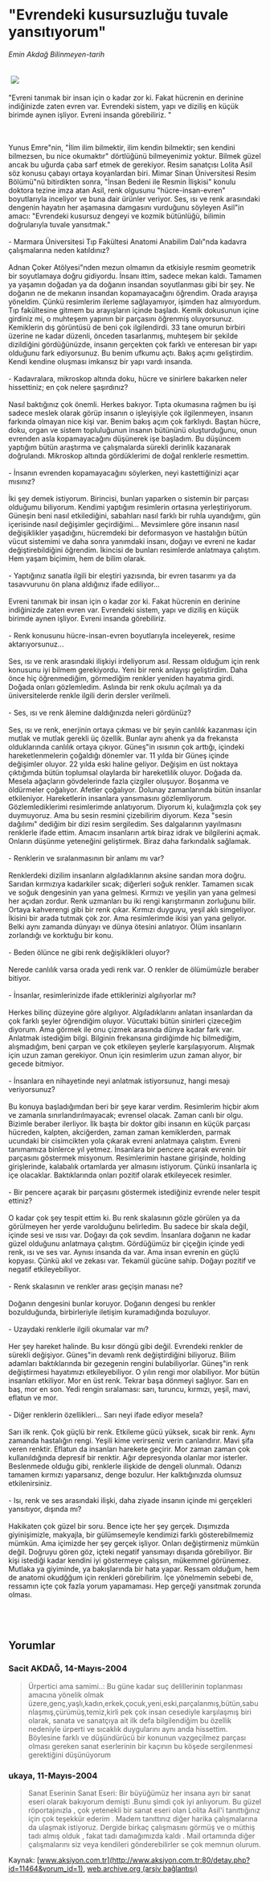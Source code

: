 # "Evrendeki kusursuzluğu tuvale yansıtıyorum"

*Emin Akdağ Bilinmeyen-tarih*

<div>
 <font>
  <img border="0" height="1" src="/web/20050119040502im_/http://www.aksiyon.com.tr/images/blank.gif"/>
 </font>
 <font class="content">
  <p>
   <img border="0" hspace="5" src="http://web.archive.org/web/20050119040502im_/http://www.aksiyon.com.tr/resim/492/60.jpg" vspace="5"/>
  </p>
 </font>
 <font class="content">
  "Evreni tanımak bir insan için o kadar zor ki. Fakat hücrenin en derinine indiğinizde zaten evren var. Evrendeki sistem, yapı ve diziliş en küçük birimde aynen işliyor. Evreni insanda görebiliriz. "
  <br>
  </br>
 </font>
 <br/>
 <p>
  <font class="content">
   Yunus Emre"nin, "İlim ilim bilmektir, ilim kendin bilmektir; sen kendini bilmezsen, bu nice okumaktır" dörtlüğünü bilmeyenimiz yoktur. Bilmek güzel ancak bu uğurda çaba sarf etmek de gerekiyor. Resim sanatçısı Lolita Asil söz konusu çabayı ortaya koyanlardan biri. Mimar Sinan Üniversitesi Resim Bölümü"nü bitirdikten sonra, "İnsan Bedeni ile Resmin İlişkisi" konulu doktora tezine imza atan Asil, renk olgusunu "hücre-insan-evren" boyutlarıyla inceliyor ve buna dair ürünler veriyor. Ses, ısı ve renk arasındaki dengenin hayatın her aşamasına damgasını vurduğunu söyleyen Asil"in amacı: "Evrendeki kusursuz dengeyi ve kozmik bütünlüğü, bilimin doğrularıyla tuvale yansıtmak."
   <br>
    <br>
     - Marmara Üniversitesi Tıp Fakültesi Anatomi Anabilim Dalı"nda kadavra çalışmalarına neden katıldınız?
     <br>
      <br/>
      Adnan Çoker Atölyesi"nden mezun olmamın da etkisiyle resmim geometrik bir soyutlamaya doğru gidiyordu. İnsanı ittim, sadece mekan kaldı. Tamamen ya yaşamın doğadan ya da doğanın insandan soyutlanması gibi bir şey. Ne doğanın ne de mekanın insandan kopamayacağını öğrendim.  Orada arayışa yöneldim. Çünkü resimlerim ilerleme sağlayamıyor, işimden haz almıyordum. Tıp fakültesine gitmem bu arayışların içinde başladı. Kemik dokusunun içine girdiniz mi, o muhteşem yapının bir parçasını öğrenmiş oluyorsunuz. Kemiklerin dış görüntüsü de beni çok ilgilendirdi. 33 tane omurun birbiri üzerine ne kadar düzenli, önceden tasarlanmış, muhteşem bir şekilde dizildiğini gördüğünüzde, insanın gerçekten çok farklı ve enteresan bir yapı olduğunu fark ediyorsunuz. Bu benim ufkumu açtı. Bakış açımı geliştirdim. Kendi kendine oluşması imkansız bir yapı vardı insanda.
      <br/>
      <br/>
      - Kadavralara, mikroskop altında doku, hücre ve sinirlere bakarken neler hissettiniz; en çok nelere şaşırdınız?
      <br/>
      <br/>
      Nasıl baktığınız çok önemli. Herkes bakıyor. Tıpta okumasına rağmen bu işi sadece meslek olarak görüp insanın o işleyişiyle çok ilgilenmeyen, insanın farkında olmayan nice kişi var. Benim bakış açım çok farklıydı. Baştan hücre, doku, organ ve sistem topluluğunun insanın bütününü oluşturduğunu, onun evrenden asla kopamayacağını düşünerek işe başladım. Bu düşüncem yaptığım bütün araştırma ve çalışmalarda sürekli derinlik kazanarak doğrulandı. Mikroskop altında gördüklerimi de doğal renklerle resmettim.
      <br/>
      <br/>
      - İnsanın evrenden kopamayacağını söylerken, neyi kastettiğinizi açar mısınız?
      <br/>
      <br/>
      İki şey demek istiyorum. Birincisi, bunları yaparken o sistemin bir parçası olduğumu biliyorum. Kendimi yaptığım resimlerin ortasına yerleştiriyorum. Güneşin beni nasıl etkilediğini, sabahları nasıl farklı bir ruhla uyandığımı, gün içerisinde nasıl değişimler geçirdiğimi... Mevsimlere göre insanın nasıl değişiklikler yaşadığını, hücremdeki bir deformasyon ve hastalığın bütün vücut sistemimi ve daha sonra yanımdaki insanı, doğayı ve evreni ne kadar değiştirebildiğini öğrendim. İkincisi de bunları resimlerde anlatmaya çalıştım. Hem yaşam biçimim, hem de bilim olarak.
      <br/>
      <br/>
      - Yaptığınız sanatla ilgili bir eleştiri yazısında, bir evren tasarımı ya da tasavvurunu ön plana aldığınız ifade ediliyor...
      <br/>
      <br/>
      Evreni tanımak bir insan için o kadar zor ki. Fakat hücrenin en derinine indiğinizde zaten evren var. Evrendeki sistem, yapı ve diziliş en küçük birimde aynen işliyor. Evreni insanda görebiliriz.
      <br/>
      <br/>
      - Renk konusunu hücre-insan-evren boyutlarıyla inceleyerek, resime aktarıyorsunuz...
      <br/>
      <br/>
      Ses, ısı ve renk arasındaki ilişkiyi irdeliyorum asıl. Ressam olduğum için renk konusunu iyi bilmem gerekiyordu. Yeni bir renk anlayışı geliştirdim. Daha önce hiç öğrenmediğim, görmediğim renkler yeniden hayatıma girdi. Doğada onları gözlemledim. Aslında bir renk okulu açılmalı ya da üniversitelerde renkle ilgili derin dersler verilmeli.
      <br/>
      <br/>
      - Ses, ısı ve renk âlemine daldığınızda neleri gördünüz?
      <br/>
      <br/>
      Ses, ısı ve renk, enerjinin ortaya çıkması ve bir şeyin canlılık kazanması için mutlak ve mutlak gerekli üç özellik. Bunlar aynı ahenk ya da frekansta olduklarında canlılık ortaya çıkıyor. Güneş"in ısısının çok arttığı, içindeki hareketlenmelerin çoğaldığı dönemler var. 11 yılda bir Güneş içinde değişimler oluyor. 22 yılda eski haline geliyor. Değişim en üst noktaya çıktığımda bütün toplumsal olaylarda bir hareketlilik oluyor. Doğada da. Mesela ağaçların gövdelerinde fazla çizgiler oluşuyor. Boşanma ve öldürmeler çoğalıyor. Afetler çoğalıyor. Dolunay zamanlarında bütün insanlar etkileniyor. Hareketlerin insanlara yansımasını gözlemliyorum. Gözlemlediklerimi resimlerimde anlatıyorum. Diyorum ki, kulağımızla çok şey duymuyoruz. Ama bu sesin resmini çizebilirim diyorum. Keza "sesin dağılımı" dediğim bir dizi resim sergiledim. Ses dalgalarının yayılmasını renklerle ifade ettim. Amacım insanların artık biraz idrak ve bilgilerini açmak. Onların düşünme yeteneğini geliştirmek. Biraz daha farkındalık sağlamak.
      <br/>
      <br/>
      - Renklerin ve sıralanmasının bir anlamı mı var?
      <br/>
      <br/>
      Renklerdeki dizilim insanların algıladıklarının aksine sarıdan mora doğru. Sarıdan kırmızıya kadarkiler sıcak; diğerleri soğuk renkler. Tamamen sıcak ve soğuk dengesinin yan yana gelmesi. Kırmızı ve yeşilin yan yana gelmesi her açıdan zordur. Renk uzmanları bu iki rengi karıştırmanın zorluğunu bilir. Ortaya kahverengi gibi bir renk çıkar. Kırmızı duyguyu, yeşil aklı simgeliyor. İkisini bir arada tutmak çok zor. Ama resimlerimde ikisi yan yana geliyor. Belki aynı zamanda dünyayı ve dünya ötesini anlatıyor. Ölüm insanların zorlandığı ve korktuğu bir konu.
      <br/>
      <br/>
      - Beden ölünce ne gibi renk değişiklikleri oluyor?
      <br/>
      <br/>
      Nerede canlılık varsa orada yedi renk var. O renkler de ölümümüzle beraber bitiyor.
      <br/>
      <br/>
      - İnsanlar, resimlerinizde ifade ettiklerinizi algılıyorlar mı?
      <br/>
      <br/>
      Herkes bilinç düzeyine göre algılıyor. Algıladıklarını anlatan insanlardan da çok farklı şeyler öğrendiğim oluyor. Vücuttaki bütün sinirleri çizeceğim diyorum. Ama görmek ile onu çizmek arasında dünya kadar fark var. Anlatmak istediğim bilgi. Bilginin frekansına girdiğimde hiç bilmediğim, alışmadığım, beni çarpan ve çok etkileyen şeylerle karşılaşıyorum. Alışmak için uzun zaman gerekiyor. Onun için resimlerim uzun zaman alıyor, bir gecede bitmiyor.
      <br/>
      <br/>
      - İnsanlara en nihayetinde neyi anlatmak istiyorsunuz, hangi mesajı veriyorsunuz?
      <br/>
      <br/>
      Bu konuya başladığımdan beri bir şeye karar verdim. Resimlerim hiçbir akım ve zamanla sınırlandırılmayacak; evrensel olacak. Zaman canlı bir olgu. Bizimle beraber ilerliyor. İlk başta bir doktor gibi insanın en küçük parçası hücreden, kalpten, akciğerden, zaman zaman kemiklerden, parmak ucundaki bir cisimcikten yola çıkarak evreni anlatmaya çalıştım. Evreni tanımamıza binlerce yıl yetmez. İnsanlara bir pencere açarak evrenin bir parçasını göstermek misyonum. Resimlerimin hastane girişinde, holding girişlerinde, kalabalık ortamlarda yer almasını istiyorum. Çünkü insanlarla iç içe olacaklar. Baktıklarında onları pozitif olarak etkileyecek resimler.
      <br/>
      <br/>
      - Bir pencere açarak bir parçasını göstermek istediğiniz evrende neler tespit ettiniz?
      <br/>
      <br/>
      O kadar çok şey tespit ettim ki. Bu renk skalasının gözle görülen ya da görülmeyen her yerde varolduğunu belirledim. Bu sadece bir skala değil, içinde sesi ve ısısı var. Doğayı da çok sevdim. İnsanlara doğanın ne kadar güzel olduğunu anlatmaya çalıştım. Gördüğümüz bir çiçeğin içinde yedi renk, ısı ve ses var. Aynısı insanda da var. Ama insan evrenin en güçlü kopyası. Çünkü akıl ve zekası var. Tekamül gücüne sahip. Doğayı pozitif ve negatif etkileyebiliyor.
      <br/>
      <br/>
      - Renk skalasının ve renkler arası geçişin manası ne?
      <br/>
      <br/>
      Doğanın dengesini bunlar koruyor. Doğanın dengesi bu renkler bozulduğunda, birbirleriyle iletişim kuramadığında bozuluyor.
      <br/>
      <br/>
      - Uzaydaki renklerle ilgili okumalar var mı?
      <br/>
      <br/>
      Her şey hareket halinde. Bu kısır döngü gibi değil. Evrendeki renkler de sürekli değişiyor. Güneş"in devamlı renk değiştirdiğini biliyoruz. Bilim adamları baktıklarında bir gezegenin rengini bulabiliyorlar. Güneş"in renk değiştirmesi hayatımızı etkileyebiliyor. O yılın rengi mor olabiliyor. Mor bütün insanları etkiliyor. Mor en üst renk. Tekrar başa dönmeyi sağlıyor. Sarı en baş, mor en son. Yedi rengin sıralaması: sarı, turuncu, kırmızı, yeşil, mavi, eflatun ve mor.
      <br/>
      <br/>
      - Diğer renklerin özellikleri... Sarı neyi ifade ediyor mesela?
      <br/>
      <br/>
      Sarı ilk renk. Çok güçlü bir renk. Etkileme gücü yüksek, sıcak bir renk. Aynı zamanda hastalığın rengi. Yeşili kime verirseniz verin canlandırır. Mavi şifa veren renktir. Eflatun da insanları harekete geçirir. Mor zaman zaman çok kullanıldığında depresif bir renktir. Ağır depresyonda olanlar mor isterler. Beslenmede olduğu gibi, renklerle ilişkide de dengeli olunmalı. Odanızı tamamen kırmızı yaparsanız, denge bozulur. Her kalktığınızda olumsuz etkilenirsiniz.
      <br/>
      <br/>
      - Isı, renk ve ses arasındaki ilişki, daha ziyade insanın içinde mi gerçekleri yansıtıyor, dışında mı?
      <br/>
      <br/>
      Hakikaten çok güzel bir soru. Bence içte her şey gerçek. Dışımızda giyinişimizle, makyajla, bir gülümsemeyle kendimizi farklı gösterebilmemiz mümkün. Ama içimizde her şey gerçek işliyor. Onları değiştirmeniz mümkün değil. Doğruyu gören göz, içteki negatif yansımayı dışarıda görebiliyor. Bir kişi istediği kadar kendini iyi göstermeye çalışsın, mükemmel görünemez. Mutlaka ya giyiminde, ya bakışlarında bir hata yapar. Ressam olduğum, hem de anatomi okudğğum için renkleri görebilirim. İçe yönelmemin sebebi de, ressamın içte çok fazla yorum yapamaması. Hep gerçeği yansıtmak zorunda olması.
      <br/>
     </br>
    </br>
   </br>
  </font>
 </p>
</div>


## Yorumlar

### Sacit AKDAĞ, 14-Mayıs-2004
> Ürpertici ama samimi..: 
> Bu güne kadar suç delillerinin toplanması amacına yönelik olmak üzere,genç,yaşlı,kadın,erkek,çocuk,yeni,eski,parçalanmış,bütün,sabunlaşmış,çürümüş,temiz,kirli pek çok insan cesediyle karşılaşmış biri olarak, sanata ve sanatçıya ait ilk defa bilgilendiğim bu özellik nedeniyle ürperti ve sıcaklık duygularını aynı anda hissettim.     Böylesine farklı ve düşündürücü bir konunun vazgeçilmez parçası olması gereken sanat eserlerinin bir kaçının bu köşede sergilenmesi gerektiğini düşünüyorum

### ukaya, 11-Mayıs-2004
> Sanat Eserinin Sanat Eseri: 
> Bir büyüğümüz her insana ayrı bir sanat eseri olarak bakıyorum demişti .Bunu şimdi çok iyi anlıyorum.   Bu güzel röportajınızla , çok yetenekli bir sanat eseri olan Lolita Asil'i  tanıttığınız için çok teşekkür ederim .   Madem tanıttınız diğer harika çalışmalarına da ulaşmak istiyoruz. Dergide birkaç çalışmasını görmüş ve o müthiş tadı almış olduk , fakat tadı damağımızda kaldı .  Mail ortamında diğer çalışmalarını siz veya kendileri gönderebilirler se çok memnun olurum.

Kaynak: [www.aksiyon.com.tr](http://www.aksiyon.com.tr:80/detay.php?id=11464&yorum_id=1), [web.archive.org (arşiv bağlantısı)](http://web.archive.org/web/20050119040502/http://www.aksiyon.com.tr:80/detay.php?id=11464&yorum_id=1)
